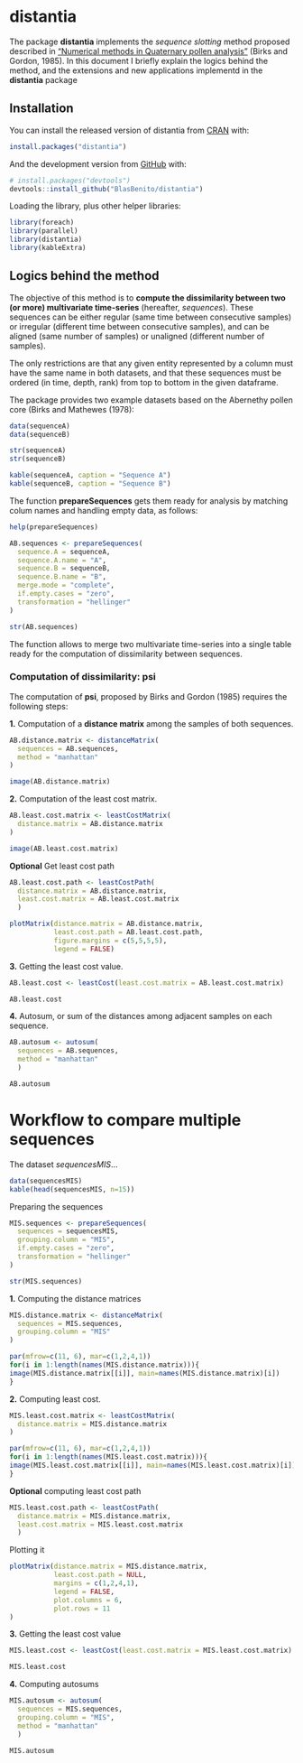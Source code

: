 
<!-- README.md is generated from README.Rmd. Please edit that file -->

# distantia

<!-- badges: start -->

<!-- badges: end -->

The package **distantia** implements the *sequence slotting* method
proposed described in [“Numerical methods in Quaternary pollen
analysis”](https://onlinelibrary.wiley.com/doi/abs/10.1002/gea.3340010406)
(Birks and Gordon, 1985). In this document I briefly explain the logics
behind the method, and the extensions and new applications implementd in
the **distantia** package

## Installation

You can install the released version of distantia from
[CRAN](https://CRAN.R-project.org) with:

``` r
install.packages("distantia")
```

And the development version from [GitHub](https://github.com/) with:

``` r
# install.packages("devtools")
devtools::install_github("BlasBenito/distantia")
```

Loading the library, plus other helper libraries:

``` r
library(foreach)
library(parallel)
library(distantia)
library(kableExtra)
```

## Logics behind the method

The objective of this method is to **compute the dissimilarity between
two (or more) multivariate time-series** (hereafter, *sequences*). These
sequences can be either regular (same time between consecutive samples)
or irregular (different time between consecutive samples), and can be
aligned (same number of samples) or unaligned (different number of
samples).

The only restrictions are that any given entity represented by a column
must have the same name in both datasets, and that these sequences must
be ordered (in time, depth, rank) from top to bottom in the given
dataframe.

The package provides two example datasets based on the Abernethy pollen
core (Birks and Mathewes (1978):

``` r
data(sequenceA)
data(sequenceB)

str(sequenceA)
str(sequenceB)

kable(sequenceA, caption = "Sequence A")
kable(sequenceB, caption = "Sequence B")
```

The function **prepareSequences** gets them ready for analysis by
matching colum names and handling empty data, as follows:

``` r
help(prepareSequences)

AB.sequences <- prepareSequences(
  sequence.A = sequenceA,
  sequence.A.name = "A",
  sequence.B = sequenceB,
  sequence.B.name = "B",
  merge.mode = "complete",
  if.empty.cases = "zero",
  transformation = "hellinger"
)

str(AB.sequences)
```

The function allows to merge two multivariate time-series into a single
table ready for the computation of dissimilarity between sequences.

### Computation of dissimilarity: psi

The computation of **psi**, proposed by Birks and Gordon (1985) requires
the following steps:

**1.** Computation of a **distance matrix** among the samples of both
sequences.

``` r
AB.distance.matrix <- distanceMatrix(
  sequences = AB.sequences,
  method = "manhattan"
)

image(AB.distance.matrix)
```

**2.** Computation of the least cost matrix.

``` r
AB.least.cost.matrix <- leastCostMatrix(
  distance.matrix = AB.distance.matrix
)

image(AB.least.cost.matrix)
```

**Optional** Get least cost path

``` r
AB.least.cost.path <- leastCostPath(
  distance.matrix = AB.distance.matrix,
  least.cost.matrix = AB.least.cost.matrix
  )
```

``` r
plotMatrix(distance.matrix = AB.distance.matrix,
           least.cost.path = AB.least.cost.path,
           figure.margins = c(5,5,5,5),
           legend = FALSE)
```

**3.** Getting the least cost value.

``` r
AB.least.cost <- leastCost(least.cost.matrix = AB.least.cost.matrix)

AB.least.cost
```

**4.** Autosum, or sum of the distances among adjacent samples on each
sequence.

``` r
AB.autosum <- autosum(
  sequences = AB.sequences,
  method = "manhattan"
  )

AB.autosum
```

# Workflow to compare multiple sequences

The dataset *sequencesMIS*…

``` r
data(sequencesMIS)
kable(head(sequencesMIS, n=15))
```

Preparing the sequences

``` r
MIS.sequences <- prepareSequences(
  sequences = sequencesMIS,
  grouping.column = "MIS",
  if.empty.cases = "zero",
  transformation = "hellinger"
)

str(MIS.sequences)
```

**1.** Computing the distance matrices

``` r
MIS.distance.matrix <- distanceMatrix(
  sequences = MIS.sequences,
  grouping.column = "MIS"
)

par(mfrow=c(11, 6), mar=c(1,2,4,1))
for(i in 1:length(names(MIS.distance.matrix))){
image(MIS.distance.matrix[[i]], main=names(MIS.distance.matrix)[i])
}
```

**2.** Computing least cost.

``` r
MIS.least.cost.matrix <- leastCostMatrix(
  distance.matrix = MIS.distance.matrix
)

par(mfrow=c(11, 6), mar=c(1,2,4,1))
for(i in 1:length(names(MIS.least.cost.matrix))){
image(MIS.least.cost.matrix[[i]], main=names(MIS.least.cost.matrix)[i])
}
```

**Optional** computing least cost path

``` r
MIS.least.cost.path <- leastCostPath(
  distance.matrix = MIS.distance.matrix,
  least.cost.matrix = MIS.least.cost.matrix
  )
```

Plotting it

``` r
plotMatrix(distance.matrix = MIS.distance.matrix,
           least.cost.path = NULL,
           margins = c(1,2,4,1),
           legend = FALSE,
           plot.columns = 6,
           plot.rows = 11
)
```

**3.** Getting the least cost value

``` r
MIS.least.cost <- leastCost(least.cost.matrix = MIS.least.cost.matrix)

MIS.least.cost
```

**4.** Computing autosums

``` r
MIS.autosum <- autosum(
  sequences = MIS.sequences,
  grouping.column = "MIS",
  method = "manhattan"
  )

MIS.autosum
```
